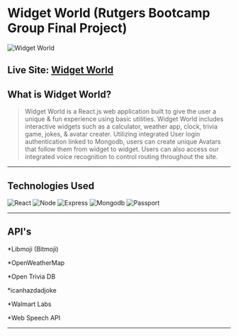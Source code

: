 # Widget World (Rutgers Bootcamp Group Final Project)
![Widget World](https://henrymontesanoiii.github.io/static/media/Widget.cf202eed.png)

Live Site: [Widget World](https://damp-reef-74030.herokuapp.com/)
----
## What is Widget World?


> Widget World is a React.js web application built to give the user a unique & fun experience using basic utilities.  Widget World includes interactive widgets such as a calculator, weather app, clock, trivia game, jokes, & avatar creater. Utilizing integrated User login authentication linked to Mongodb, users can create unique Avatars that follow them from widget to widget. Users can also access our integrated voice recognition to control routing throughout the site.

----
## Technologies Used

![React](https://d2yal1mtmg1ts6.cloudfront.net/leA6DVKCZmEat1JXblB3RzKLbKSi1NikFmbjuOose23T_dZMug_pudAGxEtousYC=w100)
![Node](https://www.obidostech.com/knowledgebase/wp-content/uploads/2017/02/nodejs_logo-e1486471865175.png)
![Express](http://artisamor.com/img/skills/expressjs.png)
![Mongodb](https://yt3.ggpht.com/a-/AN66SAzQVIx5-M69IPvadSAGWrFUi9xbOUmRsWbZiQ=s100-mo-c-c0xffffffff-rj-k-no)
![Passport](https://qph.fs.quoracdn.net/main-thumb-t-2042530-100-wrxoxdrvvnppvmrrrgawjnkbpplksqqh.jpeg)

----
## API's

*Libmoji (Bitmoji)

*OpenWeatherMap

*Open Trivia DB

*icanhazdadjoke

*Walmart Labs

*Web Speech API


----

